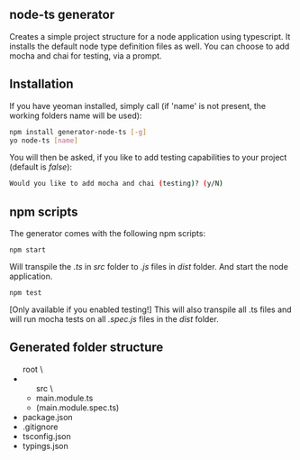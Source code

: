 ## node-ts generator

Creates a simple project structure for a node application using typescript. It installs the default node type definition files as well. 
You can choose to add mocha and chai for testing, via a prompt.

## Installation

If you have yeoman installed, simply call (if 'name' is not present, the working folders name will be used):
```bash
npm install generator-node-ts [-g]
yo node-ts [name]
```

You will then be asked, if you like to add testing capabilities to your project (default is *false*):
```bash
Would you like to add mocha and chai (testing)? (y/N)
```

## npm scripts
The generator comes with the following npm scripts:
```
npm start
```
Will transpile the *.ts* in *src* folder to *.js* files in *dist* folder. And start the node application.

```
npm test
```
[Only available if you enabled testing!] This will also transpile all .ts files and will run mocha tests on all *.spec.js* files in the *dist* folder.

## Generated folder structure

<ul>root \
<li><ul>src \
<li>main.module.ts</li>
<li>(main.module.spec.ts)</li>
</ul></li>
<li>package.json</li>
<li>.gitignore</li>
<li>tsconfig.json</li>
<li>typings.json</li>
